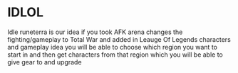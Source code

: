 # IDLOL
Idle runeterra is our idea if you took AFK arena changes the fighting/gameplay to Total War and added in Leauge Of Legends characters and gameplay idea you will be able to choose which region you want to start in and then get characters from that region which you will be able to give gear to and upgrade
